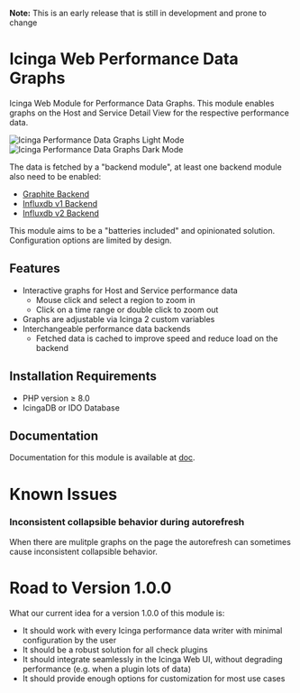 **Note:** This is an early release that is still in development and prone to change

# Icinga Web Performance Data Graphs

Icinga Web Module for Performance Data Graphs. This module enables graphs on the Host and Service Detail View for
the respective performance data.

<img src="https://github.com/NETWAYS/icingaweb2-module-perfdatagraphs/raw/main/doc/_images/screenshot_light.png" alt="Icinga Performance Data Graphs Light Mode">

<img src="https://github.com/NETWAYS/icingaweb2-module-perfdatagraphs/raw/main/doc/_images/screenshot_dark.png" alt="Icinga Performance Data Graphs Dark Mode">

The data is fetched by a "backend module", at least one backend module also need to be enabled:

* [Graphite Backend](https://github.com/NETWAYS/icingaweb2-module-perfdatagraphs-graphite/)
* [Influxdb v1 Backend](https://github.com/NETWAYS/icingaweb2-module-perfdatagraphs-influxdbv1)
* [Influxdb v2 Backend](https://github.com/NETWAYS/icingaweb2-module-perfdatagraphs-influxdbv2)

This module aims to be a "batteries included" and opinionated solution.
Configuration options are limited by design.

## Features

* Interactive graphs for Host and Service performance data
  * Mouse click and select a region to zoom in
  * Click on a time range or double click to zoom out
* Graphs are adjustable via Icinga 2 custom variables
* Interchangeable performance data backends
  * Fetched data is cached to improve speed and reduce load on the backend

## Installation Requirements

* PHP version ≥ 8.0
* IcingaDB or IDO Database

## Documentation

Documentation for this module is available at [doc](doc/).

# Known Issues

### Inconsistent collapsible behavior during autorefresh

When there are mulitple graphs on the page
the autorefresh can sometimes cause inconsistent collapsible behavior.

# Road to Version 1.0.0

What our current idea for a version 1.0.0 of this module is:

* It should work with every Icinga performance data writer with minimal configuration by the user
* It should be a robust solution for all check plugins
* It should integrate seamlessly in the Icinga Web UI, without degrading performance
  (e.g. when a plugin lots of data)
* It should provide enough options for customization for most use cases
